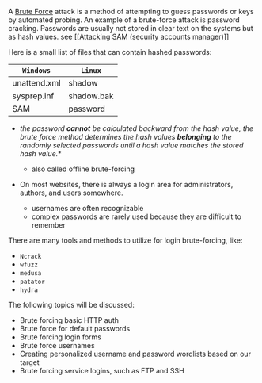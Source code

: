 
A [Brute Force](https://en.wikipedia.org/wiki/Brute-force_attack) attack is a method of attempting to guess passwords or keys by automated probing. An example of a brute-force attack is password cracking. Passwords are usually not stored in clear text on the systems but as hash values. see [[Attacking SAM (security accounts manager)]]

Here is a small list of files that can contain hashed passwords:

|**`Windows`**|**`Linux`**|
|---|---|
|unattend.xml|shadow|
|sysprep.inf|shadow.bak|
|SAM|password|
* *the password **cannot** be calculated backward from the hash value, the brute force method determines the hash values **belonging** to the randomly selected passwords until a hash value matches the stored hash value.**
	* also called offline brute-forcing

* On most websites, there is always a login area for administrators, authors, and users somewhere.
	* usernames are often recognizable
	* complex passwords are rarely used because they are difficult to remember

There are many tools and methods to utilize for login brute-forcing, like:
- `Ncrack`
- `wfuzz`
- `medusa`
- `patator`
- `hydra`

The following topics will be discussed:

- Brute forcing basic HTTP auth
- Brute force for default passwords
- Brute forcing login forms
- Brute force usernames
- Creating personalized username and password wordlists based on our target
- Brute forcing service logins, such as FTP and SSH
